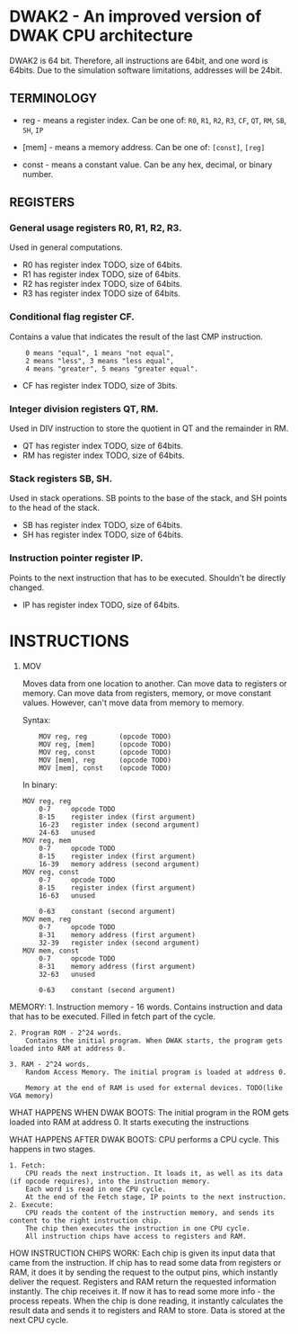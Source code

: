 # DWAK2 - An improved version of DWAK CPU architecture

DWAK2 is 64 bit. Therefore, all instructions are 64bit, and one word is 64bits.
Due to the simulation software limitations, addresses will be 24bit.


## TERMINOLOGY
- reg - means a register index.
    Can be one of: `R0`, `R1`, `R2`, `R3`, `CF`, `QT`, `RM`, `SB`, `SH`, `IP`

- [mem] - means a memory address.
    Can be one of: `[const]`, `[reg]`

- const - means a constant value.
    Can be any hex, decimal, or binary number.


## REGISTERS
### General usage registers R0, R1, R2, R3.
Used in general computations.

- R0 has register index TODO, size of 64bits.
- R1 has register index TODO, size of 64bits.
- R2 has register index TODO, size of 64bits.
- R3 has register index TODO size of 64bits.

### Conditional flag register CF.
Contains a value that indicates the result of the last CMP instruction.

        0 means "equal", 1 means "not equal",
        2 means "less", 3 means "less equal",
        4 means "greater", 5 means "greater equal".
        
- CF has register index TODO, size of 3bits.

### Integer division registers QT, RM.
Used in DIV instruction to store the quotient in QT and the remainder in RM.
    
- QT has register index TODO, size of 64bits.
- RM has register index TODO, size of 64bits.

### Stack registers SB, SH.
Used in stack operations. SB points to the base of the stack, and SH points to the head of the stack. 
    
- SB has register index TODO, size of 64bits.
- SH has register index TODO, size of 64bits.
    
### Instruction pointer register IP.
Points to the next instruction that has to be executed. Shouldn't be directly changed.
    
- IP has register index TODO, size of 64bits.


# INSTRUCTIONS
1. MOV

    Moves data from one location to another.
    Can move data to registers or memory.
    Can move data from registers, memory, or move constant values. However, can't move data from memory to memory.

    Syntax:
    ```
        MOV reg, reg        (opcode TODO)
        MOV reg, [mem]      (opcode TODO)
        MOV reg, const      (opcode TODO)
        MOV [mem], reg      (opcode TODO)
        MOV [mem], const    (opcode TODO)
    ```
    
    In binary:

    ```
    MOV reg, reg
        0-7     opcode TODO
        8-15    register index (first argument)
        16-23   register index (second argument)
        24-63   unused
    MOV reg, mem
        0-7     opcode TODO
        8-15    register index (first argument)
        16-39   memory address (second argument)
    MOV reg, const
        0-7     opcode TODO
        8-15    register index (first argument)
        16-63   unused

        0-63    constant (second argument)
    MOV mem, reg
        0-7     opcode TODO
        8-31    memory address (first argument)
        32-39   register index (second argument)
    MOV mem, const
        0-7     opcode TODO
        8-31    memory address (first argument)
        32-63   unused
        
        0-63    constant (second argument)
    ``````

MEMORY:
    1. Instruction memory - 16 words.
        Contains instruction and data that has to be executed. Filled in fetch part of the cycle.
    
    2. Program ROM - 2^24 words.
        Contains the initial program. When DWAK starts, the program gets loaded into RAM at address 0.
    
    3. RAM - 2^24 words.
        Random Access Memory. The initial program is loaded at address 0.
        
        Memory at the end of RAM is used for external devices. TODO(like VGA memory)
    

WHAT HAPPENS WHEN DWAK BOOTS:
    The initial program in the ROM gets loaded into RAM at address 0. It starts executing the instructions


WHAT HAPPENS AFTER DWAK BOOTS:
    CPU performs a CPU cycle.
    This happens in two stages.

    1. Fetch:
        CPU reads the next instruction. It loads it, as well as its data (if opcode requires), into the instruction memory. 
        Each word is read in one CPU cycle.
        At the end of the Fetch stage, IP points to the next instruction.
    2. Execute:
        CPU reads the content of the instruction memory, and sends its content to the right instruction chip. 
        The chip then executes the instruction in one CPU cycle. 
        All instruction chips have access to registers and RAM.


HOW INSTRUCTION CHIPS WORK:
    Each chip is given its input data that came from the instruction. 
    If chip has to read some data from registers or RAM, it does it by sending the request to the output pins, which instantly deliver the request. 
    Registers and RAM return the requested information instantly. The chip receives it. If now it has to read some more info - the process repeats.
    When the chip is done reading, it instantly calculates the result data and sends it to registers and RAM to store.
    Data is stored at the next CPU cycle.

       
    
        
        
        
        

            
               
            
            
            
                
    
    
    
     



